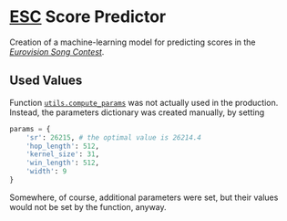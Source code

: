 #   [ESC](http://eurovision.tv/) Score Predictor

Creation of a machine-learning model for predicting scores in the [*Eurovision Song Contest*](http://eurovision.tv/).

##  Used Values

Function [`utils.compute_params`](utils.py#L33) was not actually used in the production.  Instead, the parameters dictionary was created manually, by setting

```Python
params = {
    'sr': 26215, # the optimal value is 26214.4
    'hop_length': 512,
    'kernel_size': 31,
    'win_length': 512,
    'width': 9
}

```

Somewhere, of course, additional parameters were set, but their values would not be set by the function, anyway.
